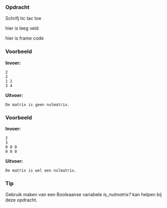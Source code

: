 ### Opdracht
Schrifj tic tac toe

hier is leeg veld

hier is frame code


### Voorbeeld

**Invoer:**

    2
    2
    1 2
    3 4

**Uitvoer:**

    De matrix is geen nulmatrix.

### Voorbeeld

**Invoer:**

    2
    3
    0 0 0
    0 0 0

**Uitvoer:**

    De matrix is wel een nulmatrix.

### Tip
Gebruik maken van een Booleaanse variabele *is_nulmatrix?* kan helpen bij deze opdracht.

